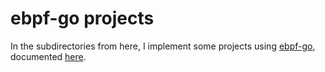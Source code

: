 # ebpf-go projects

In the subdirectories from here, I implement some projects using [ebpf-go](https://github.com/cilium/ebpf), documented [here](https://ebpf-go.dev/guides/getting-started/).